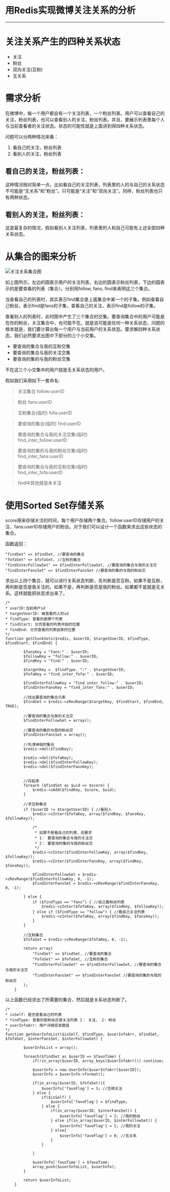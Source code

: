 # 用Redis实现微博关注关系的分析 #

----------



# 关注关系产生的四种关系状态 #

- 关注
- 粉丝
- 双向关注(互粉)
- 无关系 


# 需求分析 #

在微博中，每一个用户都会有一个关注列表，一个粉丝列表。用户可以查看自己的关注，粉丝列表，也可以查看别人的关注，粉丝列表。并且，要展示列表里每个人与当前查看者的关注状态。状态的可能性就是上面讲到得四种关系状态。

问题可以分两种情况来看：

1. 看自己的关注，粉丝列表
2. 看别人的关注，粉丝列表

## 看自己的关注，粉丝列表： ##

这种情况相对简单一点。比如看自己的关注列表，列表里的人的与自己的关系状态不可能是“无关系”和“粉丝”。只可能是“关注”和“双向关注”。同样，粉丝列表也只有两种状态。


## 看别人的关注，粉丝列表： ##

这是最复杂的情况，假如看别人关注列表，列表里的人和自己可能有上述全部四种关系状态。

# 从集合的图来分析 #

![关注关系集合图](../img/4.png)

如上图所示。左边的圆表示用户的关注列表，右边的圆表示粉丝列表，下边的圆表示的是要查看的列表（集合）。分别用follow, fans, find来表明这三个集合。

当查看自己的列表时，其实表示find集合是上面集合中某一个的子集。例如查看自己粉丝，表示find是fans的子集，查看自己的关注，表示find是follow的子集。

查看别人的列表时，此时图中产生了三个集合的交集。要查询集合中的用户可能是在你的粉丝，关注集合中，也可能不在。就是说可能是任何一种关系状态，问题的根本就是，我们要计算出每一个用户与当前用户的关系状态。要求解四种关系状态，我们必然要求出图中下部分的三个小交集。

- 要查询的集合与我的互粉交集
- 要查询的集合与我的关注交集
- 要查询的集的与我的粉丝交集


不在这三个小交集中的用户就是无关系状态的用户。


假如我们采用如下一套命名:

>关注集合
>follow:userID

>粉丝
>fans:userID

>互粉集合(临时)
>fofa:userID

>要查询的集合(临时)
>find:userID

>要查询的集合与我的关注交集(临时)  
>find_inter_follow:userID  

>要查询的集的与我的粉丝交集(临时)  
>find_inter_fans:userID

>要查询的集合与我的互粉交集(临时)  
>find_inter_fofa:userID

>find中其他就是未关注


# 使用Sorted Set存储关系 #

score用来存储关注的时间，每个用户存储两个集合。follow:userID存储用户的关注，fans:userID存储用户的粉丝。对于我们可以设计一个函数来求出这些状态的集合。

函数返回：

```
"findSet" => $findSet, //要查询的集合
"fofaSet" => $fofaSet, //互粉的集合
"findInterFollowSet" => $findInterFollowSet, //要查询的集合与我的关注交
"findInterFansSet" => $findInterFansSet //要查询的集的与我的粉丝交
```

求出以上四个集合，就可以进行关系状态判断，先判断是否互粉，如果不是互粉，再判断是否是我关注的，如果不是，再判断是否是我的粉丝。如果都不是就是无关系。这样就能把状态求出来了。


```
/*
* userID:当前用户id
* targetUserID: 被查看的人的id
* findType: 查看的是哪个列表
* findStart: 分页查看的列表开始的位置
* findEnd: 分页查看的列表结束的位置
*/
function getChunkSets($redis, $userID, $targetUserID, $findType, $findStart, $findEnd) {

		$fansKey = "fans:" . $userID;
		$followKey = "follow:" . $userID;
		$findKey = "find:" . $userID;

		$targetKey =  $findType. ":" . $targetUserID;
		$fofaKey = "find_inter_fofa:" . $userID;

		$findInterFollowKey = "find_inter_follow:" . $userID;
		$findInterFansKey = "find_inter_fans:" . $userID;

		//找出要查询的集合元素
		$findSet = $redis->zRevRange($targetKey, $findStart, $findEnd, TRUE);

		//要查询的集合与我的关注交
		$findInterFollowSet = array();

		//要查询的集的与我的粉丝交
		$findInterFansSet = array();

		//先清掉临时集合
		$redis->del($findKey);

		$redis->del($fofaKey);
		$redis->del($findInterFollowKey);
		$redis->del($findInterFansKey);


		//存起来
		foreach ($findSet as $uid => $score) {
			$redis->zAdd($findKey, $score, $uid);
		}

		//求互粉集合
		if ($userID != $targetUserID) { //看别人
			$redis->zInter($fofaKey, array($findKey, $fansKey, $followKey));

			/*
			 * 如果不是看自己的列表，还要求
			 * 1： 要查询的集合与我的关注交
			 * 2： 要查询的集的与我的粉丝交
			 */
			$redis->zInter($findInterFollowKey, array($findKey, $followKey));
			$redis->zInter($findInterFansKey, array($findKey, $fansKey));

			$findInterFollowSet = $redis->zRevRange($findInterFollowKey, 0, -1);
			$findInterFansSet = $redis->zRevRange($findInterFansKey, 0, -1);

		} else {
			if ($findType == "fans") { //自己看粉丝列表
				$redis->zInter($fofaKey, array($findKey, $followKey));
			} else if ($findType == "follow") { //看自己关注列表
				$redis->zInter($fofaKey, array($findKey, $fansKey));
			}
		}

		//互粉集合
		$fofaSet = $redis->zRevRange($fofaKey, 0, -1);

		return array(
			"findSet" => $findSet, //要查询的集合
			"fofaSet" => $fofaSet, //互粉的集合
			"findInterFollowSet" => $findInterFollowSet, //要查询的集合与我的关注交
			"findInterFansSet" => $findInterFansSet //要查询的集的与我的粉丝交
		);
	}
```


以上函数已经求出了所需要的集合，然后就是关系状态判断了。

```
/*
* isSelf: 是否查看自己的列表
* findType: 查看的是粉丝还是关注列表 1： 关注， 2: 粉丝
* userInfoArr: 用户详细信息数组
*/
function getUserInfoList($isSelf, $findType, $userInfoArr, $findSet, $fofaSet, $interFansSet, $interFollowSet) {

		$userInfoList = array();

		foreach($findSet as $userID => $favoTime) {
			if(!in_array($userID, array_keys($userInfoArr))) continue;

			$userInfo = new UserInfo($userInfoArr[$userID]);
			$userInfo = $userInfo->format();

			if(in_array($userID, $fofaSet)){
				$userInfo['favoFlag'] = 3; //互相关注
			} else {
				if($isSelf) {
					$userInfo['favoFlag'] = $findType;
				} else {
					if(in_array($userID, $interFansSet)) {
						$userInfo['favoFlag'] = 2; //我的粉丝
					} else if(in_array($userID, $interFollowSet)) {
						$userInfo['favoFlag'] = 1; //我的关注
					} else{
						$userInfo['favoFlag'] = 0; //无关系
					}
				}
					
			}

			$userInfo['favoTime'] = $favoTime;
			array_push($userInfoList, $userInfo);
		}

		return $userInfoList;
	}
```

